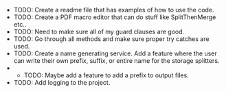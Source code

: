 * TODO: Create a readme file that has examples of how to use the code.
* TODO: Create a PDF macro editor that can do stuff like SplitThenMerge etc..
* TODO: Need to make sure all of my guard clauses are good.
* TODO: Go through all methods and make sure proper try catches are used.
* TODO: Create a name generating service. Add a feature where the user can write their own prefix, suffix, or entire name for the storage splitters.
*   * TODO: Maybe add a feature to add a prefix to output files.
* TODO: Add logging to the project. 
